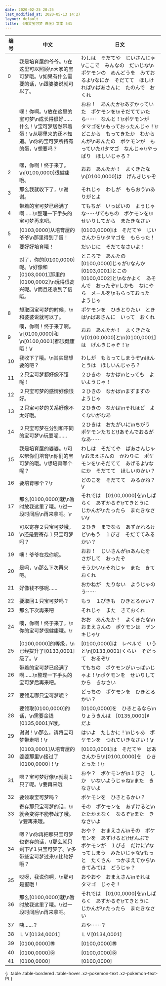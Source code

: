 ```yaml
---
date: 2020-02-25 20:25
last_modified_at: 2020-05-13 14:27
layout: default
title: 《精灵宝可梦 白金》文本 541
---
```

| 编号 | 中文 | 日文 |
| ---- | ---- | ---- |
| 0 | 我是培育屋的爷爷。\r在这里可以照顾\n大家的宝可梦哦。\r如果有什么需要的话，\n跟婆婆说就可以了。 | わしは　そだてや　じいさんじゃ\rここで　みんなの　だいじな\nポケモンの　めんどうを　みておるよ\rなにか　そだてて　ほしければ\nばあさんに　たのんで　おくれ |
| 1 | 嘿！你啊。\r放在这里的宝可梦\n成长得很好……什么！\r宝可梦居然带着蛋！\r从哪里来的还不知道。\n你的宝可梦所持有的蛋，\r想要吗？ | おお！　あんたか\rあずかっていた　ポケモンを\nそだてていたら⋯⋯　なんと！\rポケモンが　タマゴを\nもっておったんじゃ！\rどこから　もってきたか　わからんが\nあんたの　ポケモンが　もっていた\fタマゴ　なんじゃ\rやっぱり　ほしいじゃろ？ |
| 2 | 嘿，你啊！终于来了。\n[0100,0000]很健康哦。 | おお　あんたか！　よくきたな\n[0100,0000]は　げんきじゃぞ |
| 3 | 那么我就收下了，\n谢谢。 | それじゃ　わしが　もらおう\nありがとよ |
| 4 | 带着的宝可梦已经满了啊……\n整理一下手头的宝可梦再来吧。 | てもちが　いっぱいの　ようじゃな⋯⋯\fてもちの　ポケモンを\nせいりしてから　またきなさい |
| 5 | [0103,0000]从培育屋的爷爷\n那里得到了蛋！ | [0103,0000]は　そだてや　じいさんから\nタマゴを　もらった！ |
| 6 | 要好好培育哦！ | だいじに　そだてなさいよ！ |
| 7 | 对了，你的[0100,0000]呢。\r好像和[0103,0001]那里的[0100,0002]\n玩得很高兴呢。\r而且还收到了信哦。 | ところで　あんたの　[0100,0000]じゃが\rなんか　[0103,0001]とこの　[0100,0002]と\nなかよく　あそんで　おったぞ\rしかも　なにやら　メ－ルを\nもらっておった　ようじゃ |
| 8 | 想取回宝可梦的时候，\n和婆婆说就可以了。 | ポケモンを　ひきとりたい　ときは\nばあさんに　いって　おくれ |
| 9 | 噢，你啊！终于来了啊。\r[0100,0000]和\n[0100,0001]都很健康哦！\r | おお　あんたか！　よくきたな\r[0100,0000]と\n[0100,0001]は　げんきじゃぞ！\r |
| 10 | 我收下了哦。\n其实是想要的吧？ | わしが　もらってしまうぞ\nほんとうは　ほしいんじゃろ？ |
| 11 | ２只宝可梦都好像不错呢！ | ２ひきの　なかは\nとっても　よいようじゃ！ |
| 12 | ２只宝可梦的感情好像很好。 | ２ひきの　なかは\nまずまずの　ようじゃ |
| 13 | ２只宝可梦的关系好像不太好哦。 | ２ひきの　なかは\nそれほど　よくないがなあ |
| 14 | ２只宝可梦在分别和不同的宝可梦\n玩耍呢…… | ２ひきは　おたがいに\nちがう　ポケモンたちと\fあそんでおるがなあ⋯⋯ |
| 15 | 我是培育屋的婆婆。\r可以帮你们培育\n你们的宝可梦的哦。\r想培育哪个呢？ | わしは　そだてや　ばあさんじゃ\rおまえさんの　かわりに　ポケモンを\nそだてて　あげるよ\rなにか　そだてて　ほしいのかい？ |
| 16 | 要培育哪个？\r | どのこを　そだてて　みるかね？\r |
| 17 | 那么[0100,0000]就\n暂时放我这里了哦。\r过一段时间后\n再来拿吧。\r | それでは　[0100,0000]を\nしばらく　あずかるぞ\rてきとうに　じかんが\nたったら　またきなさい\r |
| 18 | 可以寄存２只宝可梦哦，\n还是要寄存１只宝可梦吗？ | ２ひき　までなら　あずかれるけど\nもう　１ぴき　そだててみるかい？ |
| 19 | 噢！爷爷在找你呢。 | おお！　じいさんが\nあんたを　さがして　おったぞ |
| 20 | 是吗，\n那么下次再来吧。 | そうかい\nそれじゃ　また　きておくれ |
| 21 | 好像钱不够呢…… | おかねが　たりない　ようじゃのう⋯⋯ |
| 22 | 要取回１只宝可梦吗？ | もう　１ぴきも　ひきとるかい？ |
| 23 | 那么下次再来吧 | それじゃ　また　きておくれ |
| 24 | 噢，你啊！终于来了，\n你的宝可梦很健康哦。\r | おお　あんたか！　よくきたな\nおまえさんの　ポケモンは　ゲンキじゃ\r |
| 25 | [0100,0000]的等级，\n已经提升了[0133,0001]级了。\r | [0100,0000]は　レベルで　いうと\n[0133,0001]くらい　そだって　おるぞ\r |
| 26 | 带着的宝可梦已经满了啊……\n整理一下手头的宝可梦后再来吧。 | てもちの　ポケモンがいっぱいじゃよ！\nポケモンを　せいりしてから　きなさい |
| 27 | 要领走哪只宝可梦呢？ | どっちの　ポケモンを　ひきとるかい？ |
| 28 | 要领取[0100,0000]的话，\n需要金钱[0135,0001]¥哦。 | [0100,0000]を　ひきとるなら\nりょうきんは　[0135,0001]¥　だよ |
| 29 | 谢谢！\n那么，请将宝可梦带走吧！\r | はいよ　たしかに！\nじゃあ　ポケモンを　つれていきなさい！\r |
| 30 | [0103,0001]从培育屋的婆婆那里\n接过了[0100,0000]！\r | [0103,0001]は　そだてや　ばあさんから\n[0100,0000]を　ひきとった！\r |
| 31 | 嗯？宝可梦好像\n就剩１只了呢。\r要再来哦 | おや？　ポケモンが\n１ぴき　しか　いないようじゃね\rまた　きなさいよ |
| 32 | 要领取宝可梦吗？ | ポケモンを　ひきとるかい？ |
| 33 | 寄存那只宝可梦的话，\n就会变得不能参战了哦。\r要再来哦。 | その　ポケモンを　あずけると\nたたかえなく　なるぞ\rまた　きなさいよ |
| 34 | 嗯？\n你再把那只宝可梦也寄存的话，\f那么就只剩下\f１只宝可梦了。\r多带些宝可梦过来\n比较好哦？ | おや？　おまえさん\nその　ポケモンを　あずけると\fぜんぶで　ポケモンが　１ぴき　だけに\fなってしまう　みたいじゃな\rもっと　たくさん　つかまえてから\nきてみては　どうじゃ？ |
| 35 | 哎呀，我说你啊，\n那可是蛋哦！ | おやおや　おまえさん\nそれは　タマゴ　じゃぞ！ |
| 36 | 那么[0100,0000]就\n暂时放我这里了哦。\r过一段时间后\n再来拿吧。 | それでは　[0100,0000]を\nしばらく　あずかるぞ\rてきとうに　じかんが\nたったら　またきなさい |
| 37 | 咦……？ | おや⋯⋯？ |
| 38 | ＬＶ[0134,0001] | ＬＶ[0134,0001] |
| 39 | [0100,0000]㊚ | [0100,0000]㊚ |
| 40 | [0100,0000]㊛ | [0100,0000]㊛ |
| 41 | [0100,0000] | [0100,0000] |
{: .table .table-bordered .table-hover .xz-pokemon-text .xz-pokemon-text-Pt }